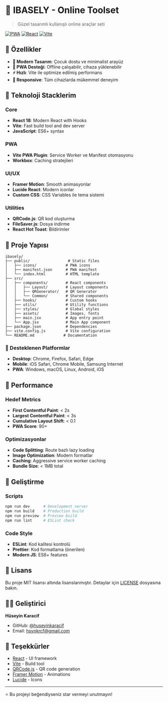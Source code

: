 # 🌟 IBASELY - Online Toolset
> Güzel tasarımlı kullanışlı online araçlar seti

[![PWA](https://img.shields.io/badge/PWA-Enabled-blue.svg)](https://web.dev/progressive-web-apps/)
[![React](https://img.shields.io/badge/React-18.2.0-blue.svg)](https://reactjs.org/)
[![Vite](https://img.shields.io/badge/Vite-4.5.0-green.svg)](https://vitejs.dev/)

## 📱 Özellikler

- **🎨 Modern Tasarım**: Çocuk dostu ve minimalist arayüz
- **📱 PWA Desteği**: Offline çalışabilir, cihaza yüklenebilir
- **⚡ Hızlı**: Vite ile optimize edilmiş performans
- **📱 Responsive**: Tüm cihazlarda mükemmel deneyim

## 🎨 Teknoloji Stacklerim

### Core
- **React 18**: Modern React with Hooks
- **Vite**: Fast build tool and dev server
- **JavaScript**: ES6+ syntax

### PWA
- **Vite PWA Plugin**: Service Worker ve Manifest otomasyonu
- **Workbox**: Caching stratejileri

### UI/UX
- **Framer Motion**: Smooth animasyonlar
- **Lucide React**: Modern iconlar
- **Custom CSS**: CSS Variables ile tema sistemi

### Utilities
- **QRCode.js**: QR kod oluşturma
- **FileSaver.js**: Dosya indirme
- **React Hot Toast**: Bildirimler

## 📁 Proje Yapısı

```
ibasely/
├── public/                 # Static files
│   ├── icons/             # PWA icons
│   ├── manifest.json      # PWA manifest
│   └── index.html         # HTML template
├── src/
│   ├── components/        # React components
│   │   ├── Layout/        # Layout components
│   │   ├── QRGenerator/   # QR Generator
│   │   └── Common/        # Shared components
│   ├── hooks/             # Custom hooks
│   ├── utils/             # Utility functions
│   ├── styles/            # Global styles
│   ├── assets/            # Images, fonts
│   ├── main.jsx           # App entry point
│   └── App.jsx            # Main App component
├── package.json           # Dependencies
├── vite.config.js         # Vite configuration
└── README.md             # Documentation
```

### 📱 Desteklenen Platformlar
- **Desktop**: Chrome, Firefox, Safari, Edge
- **Mobile**: iOS Safari, Chrome Mobile, Samsung Internet
- **PWA**: Windows, macOS, Linux, Android, iOS

## 🚀 Performance

### Hedef Metrics
- **First Contentful Paint**: < 2s
- **Largest Contentful Paint**: < 3s
- **Cumulative Layout Shift**: < 0.1
- **PWA Score**: 90+

### Optimizasyonlar
- **Code Splitting**: Route bazlı lazy loading
- **Image Optimization**: Modern formatlar
- **Caching**: Aggressive service worker caching
- **Bundle Size**: < 1MB total

## 🔧 Geliştirme

### Scripts
```bash
npm run dev      # Development server
npm run build    # Production build
npm run preview  # Preview build
npm run lint     # ESLint check
```

### Code Style
- **ESLint**: Kod kalitesi kontrolü
- **Prettier**: Kod formatlama (önerilen)
- **Modern JS**: ES6+ features

## 📄 Lisans

Bu proje MIT lisansı altında lisanslanmıştır. Detaylar için [LICENSE](LICENSE) dosyasına bakın.

## 👨‍💻 Geliştirici

**Hüseyin Karacif**
- GitHub: [@huseyinkaracif](https://github.com/huseyinkaracif)
- Email: hsynkrcf@gmail.com

## 🙏 Teşekkürler

- [React](https://reactjs.org/) - UI framework
- [Vite](https://vitejs.dev/) - Build tool
- [QRCode.js](https://github.com/soldair/node-qrcode) - QR code generation
- [Framer Motion](https://www.framer.com/motion/) - Animations
- [Lucide](https://lucide.dev/) - Icons

---

⭐ Bu projeyi beğendiyseniz star vermeyi unutmayın! 
